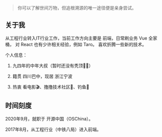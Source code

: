 > 你可以了解世间万物，但追根溯源的唯一途径便是亲身尝试。  

## 关于我

从工程行业转入IT行业工作，当前工作方向主要是 前端，日常刷业务 Vue 全家桶， 对 React 也有少许相关经验，例如 Taro。 喜欢折腾一些新的技术。

个人信息：  

1. 九四年的中年大叔（暂时还没有秃顶👩‍🦲）  

2. 籍贯 四川巴中，现居 浙江宁波  

3. 热衷 看电影🎬、撸撸技术社区📖、钓鱼🎣 


## 时间刻度

2020年9月，就职于 开源中国（OSChina）。

2017年8月，从工程行业（中铁八局）进入前端。

